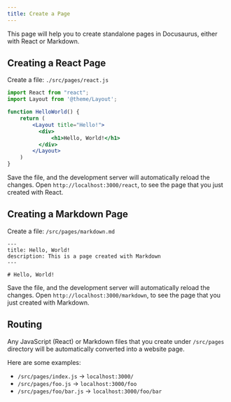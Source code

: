 ```yaml
---
title: Create a Page
---
```


This page will help you to create standalone pages in Docusaurus, either with React or Markdown.

## Creating a React Page

Create a file: `./src/pages/react.js`

```jsx title="/src/pages/react.js"
import React from "react";
import Layout from '@theme/Layout';

function HelloWorld() {
    return (
        <Layout title="Hello!">
          <div>
              <h1>Hello, World!</h1>
          </div>
        </Layout>
    )
}
```

Save the file, and the development server will automatically reload the changes. Open `http://localhost:3000/react`, to see the page that you just created with React. 

## Creating a Markdown Page

Create a file: `/src/pages/markdown.md`

```mdx title="/src/pages/markdown.md"
---
title: Hello, World!
description: This is a page created with Markdown
---

# Hello, World!

```

Save the file, and the development server will automatically reload the changes. Open `http://localhost:3000/markdown`, to see the page that you just created with Markdown. 

## Routing

Any JavaScript (React) or Markdown files that you create under `/src/pages` directory will be automatically converted into a website page.

Here are some examples:

- `/src/pages/index.js` -> `localhost:3000/`
- `/src/pages/foo.js` -> `localhost:3000/foo`
- `/src/pages/foo/bar.js` -> `localhost:3000/foo/bar`
